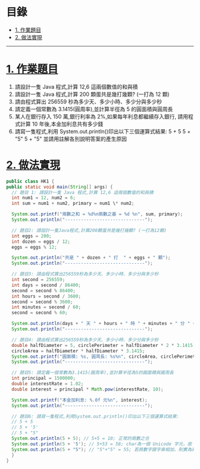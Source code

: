 <h1 id="top">目錄</h1>

- [1. 作業題目](#s1)
- [2. 做法實現](#s2)

---

# <a id="s1" class="md-title" href="#top">1. 作業題目</a>

1. 請設計一隻 Java 程式,計算 12,6 這兩個數值的和與積
1. 請設計一隻 Java 程式,計算 200 顆蛋共是幾打幾顆? (一打為 12 顆)
1. 請由程式算出 256559 秒為多少天、多少小時、多少分與多少秒
1. 請定義一個常數為 3.1415(圓周率),並計算半徑為 5 的圓面積與圓周長
1. 某人在銀行存入 150 萬,銀行利率為 2%,如果每年利息都繼續存入銀行,
   請用程式計算 10 年後,本金加利息共有多少錢
1. 請寫一隻程式,利用 System.out.println()印出以下三個運算式結果:
   5 + 5
   5 + "5"
   5 + "5"
   並請用註解各別說明答案的產生原因

# <a id="s2" class="md-title" href="#top">2. 做法實現</a>

```java
public class HK1 {
public static void main(String[] args) {
  // 題目 1: 請設計一隻 Java 程式,計算 12,6 這兩個數值的和與積
  int num1 = 12, num2 = 6;
  int sum = num1 + num2, primary = num1 \* num2;

  System.out.printf("兩數之和 = %d%n兩數之基 = %d %n", sum, primary);
  System.out.println("------------------------------");

  // 題目2: 請設計一隻Java程式,計算200顆蛋共是幾打幾顆? (一打為12顆)
  int eggs = 200;
  int dozen = eggs / 12;
  eggs = eggs % 12;

  System.out.println("共是 " + dozen + " 打  " + eggs + " 顆");
  System.out.println("------------------------------");

  // 題目3: 請由程式算出256559秒為多少天、多少小時、多少分與多少秒
  int second = 256559;
  int days = second / 86400;
  second = second % 86400;
  int hours = second / 3600;
  second = second % 3600;
  int minutes = second / 60;
  second = second % 60;

  System.out.println(days + " 天 " + hours + " 時 " + minutes + " 分 " + second + " 秒");
  System.out.println("------------------------------");

  // 題目4: 請由程式算出256559秒為多少天、多少小時、多少分與多少秒
  double halfDiameter = 5, circlePerimeter = halfDiameter * 2 * 3.1415,
  circleArea = halfDiameter * halfDiameter * 3.1415;
  System.out.printf("圓面積: %s, 圓周長: %s%n", circleArea, circlePerimeter);
  System.out.println("------------------------------");

  // 題目5: 請定義一個常數為3.1415(圓周率),並計算半徑為5的圓面積與圓周長
  int principal = 1500000;
  double interestRate = 1.02;
  double interest = principal * Math.pow(interestRate, 10);

  System.out.printf("本金加利息: %.0f 元%n", interest);
  System.out.println("------------------------------");

  // 題目6: 請寫一隻程式,利用System.out.println()印出以下三個運算式結果:
  // 5 + 5
  // 5 + '5'
  // 5 + "5"
  System.out.println(5 + 5); // 5+5 = 10; 正常的兩數之合
  System.out.println(5 + '5'); // 5+53 = 58; char為一個 Unicode 字元，故 '5' 轉數字為53
  System.out.println(5 + "5"); // "5"+"5" = 55; 若將數字跟字串相加，則實為兩字串拼接，故是 55
  }
}
```
